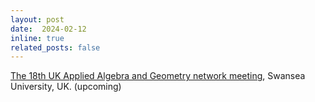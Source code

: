 ```yaml
---
layout: post
date:  2024-02-12
inline: true
related_posts: false
---
```


 [The 18th UK Applied Algebra and Geometry network meeting](https://sites.google.com/view/appliedalgebraandgeometry/home/18th-meeting-swansea), Swansea University, UK.  (upcoming)